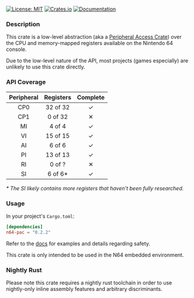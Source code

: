 [![License: MIT](https://img.shields.io/badge/License-MIT-blue?style=flat-square)](LICENSE)
[![Crates.io](https://img.shields.io/crates/v/n64-pac?style=flat-square)](https://crates.io/crates/n64-pac)
[![Documentation](https://img.shields.io/docsrs/n64-pac?style=flat-square)](https://docs.rs/n64-pac)

### Description
This crate is a low-level abstraction (aka a [Peripheral Access Crate](https://rust-embedded.github.io/book/start/registers.html))
over the CPU and memory-mapped registers available on the Nintendo 64 console.

Due to the low-level nature of the API, most projects (games especially) are unlikely to use this crate directly.

### API Coverage
| Peripheral | Registers | Complete |
|:----------:|:---------:|:--------:|
|    CP0     | 32 of 32  | &#10003; |
|    CP1     |  0 of 32  | &#10005; |
|     MI     |  4 of 4   | &#10003; |
|     VI     | 15 of 15  | &#10003; |
|     AI     |  6 of 6   | &#10003; |
|     PI     | 13 of 13  | &#10003; |
|     RI     |  0 of ?   | &#10005; |
|     SI     |  6 of 6*  | &#10003; |

_* The SI likely contains more registers that haven't been fully researched._


### Usage
In your project's `Cargo.toml`:
```Toml
[dependencies]
n64-pac = "0.2.2"
```

Refer to the [docs](https://docs.rs/n64-pac) for examples and details regarding safety.

This crate is only intended to be used in the N64 embedded environment. 

### Nightly Rust
Please note this crate requires a nightly rust toolchain in order to use nightly-only inline assembly features and
arbitrary discriminants.